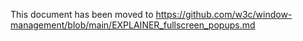 This document has been moved to https://github.com/w3c/window-management/blob/main/EXPLAINER_fullscreen_popups.md
